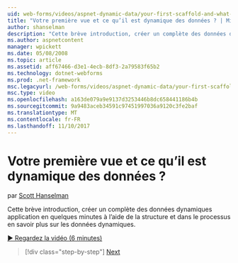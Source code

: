 ```yaml
---
uid: web-forms/videos/aspnet-dynamic-data/your-first-scaffold-and-what-is-dynamic-data
title: "Votre première vue et ce qu’il est dynamique des données ? | Microsoft Docs"
author: shanselman
description: "Cette brève introduction, créer un complète des données dynamiques application en quelques minutes à l’aide de la structure et dans le processus en savoir plus sur les données dynamiques."
ms.author: aspnetcontent
manager: wpickett
ms.date: 05/08/2008
ms.topic: article
ms.assetid: aff67466-d3e1-4ecb-8df3-2a79583f65b2
ms.technology: dotnet-webforms
ms.prod: .net-framework
msc.legacyurl: /web-forms/videos/aspnet-dynamic-data/your-first-scaffold-and-what-is-dynamic-data
msc.type: video
ms.openlocfilehash: a163de079a9e9137d3253446b8dc658441186b4b
ms.sourcegitcommit: 9a9483aceb34591c97451997036a9120c3fe2baf
ms.translationtype: MT
ms.contentlocale: fr-FR
ms.lasthandoff: 11/10/2017
---
```

<a name="your-first-scaffold-and-what-is-dynamic-data"></a>Votre première vue et ce qu’il est dynamique des données ?
====================
par [Scott Hanselman](https://github.com/shanselman)

Cette brève introduction, créer un complète des données dynamiques application en quelques minutes à l’aide de la structure et dans le processus en savoir plus sur les données dynamiques.

[&#9654; Regardez la vidéo (6 minutes)](https://channel9.msdn.com/Blogs/ASP-NET-Site-Videos/your-first-scaffold-and-what-is-dynamic-data)

>[!div class="step-by-step"]
[Next](how-do-i-enable-inline-gridview-editing.md)
